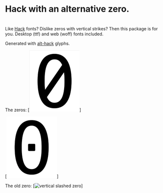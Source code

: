 # Hack with an alternative zero.
#
Like [Hack](https://github.com/ryanoasis/nerd-fonts) fonts? Dislike
zeros with vertical strikes? Then this package is for you. Desktop (ttf)
and web (woff) fonts included.

Generated with [alt-hack](https://github.com/source-foundry/alt-hack) glyphs.

The zeros:
[![forward slashed zero](zero.png)]

[![dotted zero](zero-doot.png)]

The old zero:
[![vertical slashed zero](hack-vertz.png)]
